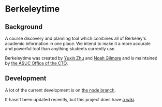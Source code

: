 # Berkeleytime

## Background

A course discovery and planning tool which combines all of Berkeley's academic information in one place. We intend to make it a more accurate and powerful tool than anything students currently use.

Berkeleytime was created by [Yuxin Zhu](http://yuxinzhu.com/) and [Noah Gilmore](https://noahgilmore.com) and is maintained by [the ASUC Office of the CTO](https://octo.asuc.org/).

## Development

A lot of the current development is on [the node branch](https://github.com/asuc-octo/berkeleytime/tree/node).

It hasn't been updated recently, but this project does have [a wiki](https://github.com/asuc-octo/berkeleytime/wiki).




